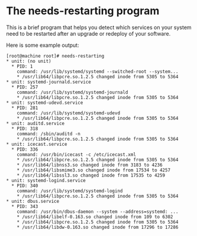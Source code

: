 # The needs-restarting program

This is a brief program that helps you detect which services on your
system need to be restarted after an upgrade or redeploy of your
software.

Here is some example output:

    [root@machine root]# needs-restarting
    * unit: (no unit)
      * PID: 1
        command: /usr/lib/systemd/systemd --switched-root --system...
        * /usr/lib64/libpcre.so.1.2.5 changed inode from 5305 to 5364
    * unit: systemd-journald.service
      * PID: 257
        command: /usr/lib/systemd/systemd-journald 
        * /usr/lib64/libpcre.so.1.2.5 changed inode from 5305 to 5364
    * unit: systemd-udevd.service
      * PID: 281
        command: /usr/lib/systemd/systemd-udevd 
        * /usr/lib64/libpcre.so.1.2.5 changed inode from 5305 to 5364
    * unit: auditd.service
      * PID: 318
        command: /sbin/auditd -n 
        * /usr/lib64/libpcre.so.1.2.5 changed inode from 5305 to 5364
    * unit: icecast.service
      * PID: 336
        command: /usr/bin/icecast -c /etc/icecast.xml 
        * /usr/lib64/libpcre.so.1.2.5 changed inode from 5305 to 5364
        * /usr/lib64/libnss3.so changed inode from 3183 to 4236
        * /usr/lib64/libsmime3.so changed inode from 17534 to 4257
        * /usr/lib64/libssl3.so changed inode from 17535 to 4259
    * unit: systemd-logind.service
      * PID: 340
        command: /usr/lib/systemd/systemd-logind 
        * /usr/lib64/libpcre.so.1.2.5 changed inode from 5305 to 5364
    * unit: dbus.service
      * PID: 343
        command: /usr/bin/dbus-daemon --system --address=systemd: ...
        * /usr/lib64/libelf-0.163.so changed inode from 109 to 6302
        * /usr/lib64/libpcre.so.1.2.5 changed inode from 5305 to 5364
        * /usr/lib64/libdw-0.163.so changed inode from 17296 to 17286
